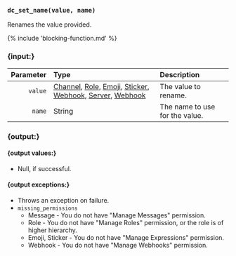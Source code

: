 ### `dc_set_name(value, name)`

Renames the value provided.

{% include 'blocking-function.md' %}


### {input:}

| Parameter | Type                                                                                                                                                                                                        | Description                    |
|----------:|:------------------------------------------------------------------------------------------------------------------------------------------------------------------------------------------------------------|:-------------------------------|
|   `value` | [Channel](/values/channel.md), [Role](/values/role.md), [Emoji](/values/emoji.md), [Sticker](/values/sticker.md), [Webhook](/values/webhook.md), [Server](/values/server.md), [Webhook](/values/webhook.md) | The value to rename.           |
|    `name` | String                                                                                                                                                                                                      | The name to use for the value. |


### {output:}

#### {output values:}

* Null, if successful.

#### {output exceptions:}

* Throws an exception on failure.
* `missing_permissions`
    * Message - You do not have "Manage Messages" permission.
    * Role - You do not have "Manage Roles" permission, or the role is of higher hierarchy.
    * Emoji, Sticker - You do not have "Manage Expressions" permission.
    * Webhook - You do not have "Manage Webhooks" permission.